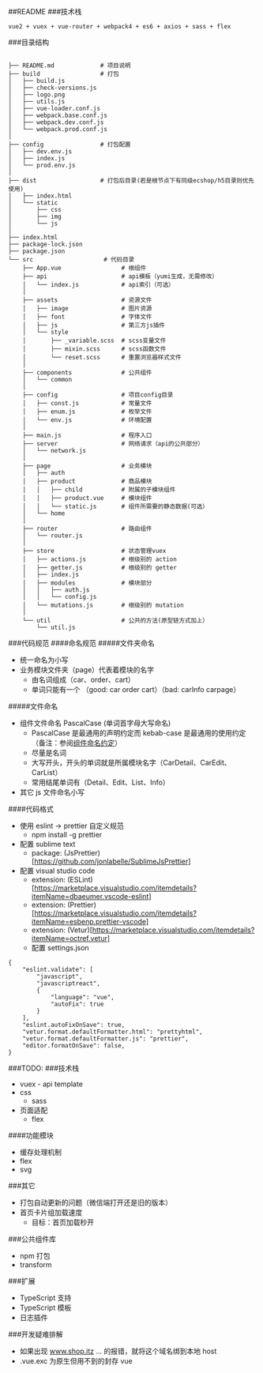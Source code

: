 ##README ###技术栈

`vue2 + vuex + vue-router + webpack4 + es6 + axios + sass + flex`

###目录结构

```

├── README.md             # 项目说明
├── build                 # 打包
│   ├── build.js
│   ├── check-versions.js
│   ├── logo.png
│   ├── utils.js
│   ├── vue-loader.conf.js
│   ├── webpack.base.conf.js
│   ├── webpack.dev.conf.js
│   └── webpack.prod.conf.js
│
├── config                # 打包配置
│   ├── dev.env.js
│   ├── index.js
│   └── prod.env.js
│
├── dist                  # 打包后目录(若是根节点下有同级ecshop/h5目录则优先使用)
│   ├── index.html
│   └── static
│       ├── css
│       ├── img
│       └── js
│
├── index.html
├── package-lock.json
├── package.json
└── src                    # 代码目录
    ├── App.vue                 # 根组件
    ├── api                     # api模板（yumi生成，无需修改）
    │   └── index.js            # api索引（可选）
    │
    ├── assets                  # 资源文件
    │   ├── image               # 图片资源
    │   ├── font                # 字体文件
    │   ├── js                  # 第三方js插件
    │   └── style
    │       ├── _variable.scss  # scss变量文件
    │       ├── mixin.scss      # scss函数文件
    │       └── reset.scss      # 重置浏览器样式文件
    │
    ├── components              # 公共组件
    │   └── common
    │
    ├── config                  # 项目config目录
    │   ├── const.js            # 常量文件
    │   ├── enum.js             # 枚举文件
    │   └── env.js              # 环境配置
    │
    ├── main.js                 # 程序入口
    ├── server                  # 网络请求（api的公共部分）
    │   └── network.js
    │
    ├── page                    # 业务模块
    │   ├── auth
    │   ├── product             # 商品模块
    │   │   ├── child           # 附属的子模块组件
    │   │   ├── product.vue     # 模块组件
    │   │   └── static.js       # 组件所需要的静态数据(可选）
    │   └── home
    │
    ├── router                  # 路由组件
    │   └── router.js
    │
    ├── store                   # 状态管理vuex
    │   ├── actions.js          # 根级别的 action
    │   ├── getter.js           # 根级别的 getter
    │   ├── index.js
    │   ├── modules             # 模块部分
    │   │   ├── auth.js
    │   │   └── config.js
    │   └── mutations.js        # 根级别的 mutation
    │
    └── util                    # 公共的方法(原型链方式加上）
        └── util.js

```

###代码规范 ####命名规范 #####文件夹命名

- 统一命名为小写
- 业务模块文件夹（page）代表着模块的名字
  - 由名词组成（car、order、cart）
  - 单词只能有一个 （good: car order cart）（bad: carInfo carpage）

#####文件命名

- 组件文件命名 PascalCase (单词首字母大写命名)
  - PascalCase 是最通用的声明约定而 kebab-case 是最通用的使用约定（备注：参阅[组件命名约定](https://cn.vuejs.org/v2/guide/components.html#%E7%BB%84%E4%BB%B6%E5%91%BD%E5%90%8D%E7%BA%A6%E5%AE%9A)）
  - 尽量是名词
  - 大写开头，开头的单词就是所属模块名字（CarDetail、CarEdit、CarList）
  - 常用结尾单词有（Detail、Edit、List、Info）
- 其它 js 文件命名小写

####代码格式

- 使用 eslint -> prettier 自定义规范
  - npm install -g prettier
- 配置 sublime text
  - package: (JsPrettier)[https://github.com/jonlabelle/SublimeJsPrettier]
- 配置 visual studio code
  - extension: (ESLint)[https://marketplace.visualstudio.com/itemdetails?itemName=dbaeumer.vscode-eslint]
  - extension: (Prettier)[https://marketplace.visualstudio.com/itemdetails?itemName=esbenp.prettier-vscode]
  - extension: (Vetur)[https://marketplace.visualstudio.com/itemdetails?itemName=octref.vetur]
  - 配置 settings.json

```
{
    "eslint.validate": [
        "javascript",
        "javascriptreact",
        {
            "language": "vue",
            "autoFix": true
        }
    ],
    "eslint.autoFixOnSave": true,
    "vetur.format.defaultFormatter.html": "prettyhtml",
    "vetur.format.defaultFormatter.js": "prettier",
    "editor.formatOnSave": false,
}
```

###TODO: ###技术栈

- vuex - api template
- css
  - sass
- 页面适配
  - flex

####功能模块

- 缓存处理机制
- flex
- svg

###其它

- 打包自动更新的问题（微信端打开还是旧的版本）
- 首页卡片组加载速度
  - 目标：首页加载秒开

###公共组件库

- npm 打包
- transform

###扩展

- TypeScript 支持
- TypeScript 模板
- 日志插件

###开发疑难排解

- 如果出现 www.shop.itz ... 的报错，就将这个域名绑到本地 host
- .vue.exc 为原生但用不到的封存 vue
